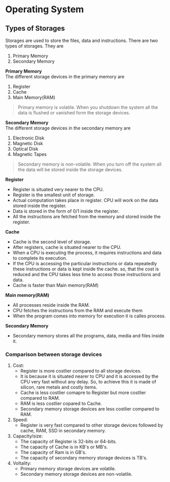 # Operating System

## Types of Storages

Storages are used to store the files, data and instructions.
There are two types of storages. They are
1. Primary Memory
2. Secondary Memory

**Primary Memory**  
The different storage devices in the primary memory are
1. Register
2. Cache
3. Main Memory(RAM)
   
> Primary memory is volatile. When you shutdown the system all the data is flushed or vanished form the storage devices.

**Secondary Memory**  
The different storage devices in the secondary memory are
1. Electronic Disk
1. Magnetic Disk
2. Optical Disk
3. Magnetic Tapes

> Secondary memory is non-volatile. When you turn off the system all the data will be stored inside the storage devices.

**Register**
- Register is situated very nearer to the CPU.
- Register is the smallest unit of storage.
- Actual computation takes place in register. CPU will work on the data stored inside the register.
- Data is stored in the form of 0/1 inside the register.
- All the instructions are fetched from the memory and stored inside the register.

**Cache**
 - Cache is the second level of storage. 
 - After registers, cache is situated nearer to the CPU.
 - When a CPU is executing the process, it requires instructions and data to complete its execution.
 - If the CPU is accessing the particular instructions or data repeatedly these instructions or data is kept inside the cache. so, that the cost is reduced and the CPU takes less time to access those instructions and data.
 - Cache is faster than Main memory(RAM)

**Main memory(RAM)**
- All processes reside inside the RAM.
- CPU fetches the instructions from the RAM and execute them
- When the program comes into memory for execution it is calles process.
 
**Secondary Memory**
- Secondary memory stores all the programs, data, media and files inside it.

### Comparison between storage devices

1. Cost:
   - Register is more costlier compared to all storage devices. 
   - It is because it is situated nearer to CPU and it is accessed by the CPU very fast without any delay. So, to achieve this it is made of silicon, rare metals and costly items.
   - Cache is less costlier comapre to Register but more costlier compared to RAM.
   - RAM is less costlier copared to Cache.
   - Secondary memory storage devices are less costlier compared to RAM.
2. Speed:
   - Register is very fast compared to other storage devices followed by cache, RAM, SSD in secondary memory.   
3. Capacity/size:
   - The capacity of Register is 32-bits or 64-bits.
   - The capacity of Cache is in KB's or MB's.
   - The capacity of Ram is in GB's.
   - The capacity of secondary memory storage devices is TB's.
4. Voltality:
   - Primary memory storage devices are volatile.
   - Secondary memory storage devices are non-volatile.
